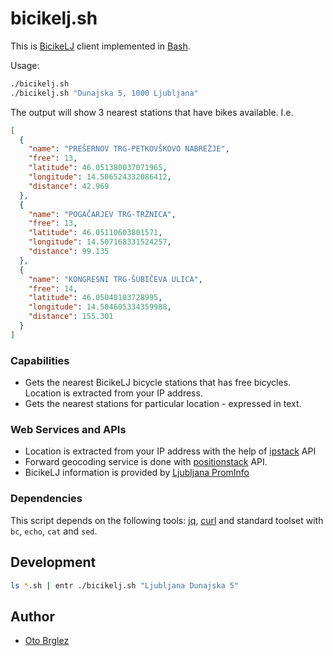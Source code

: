 # bicikelj.sh

This is [BicikeLJ][BicikeLJ] client implemented in [Bash].

Usage:

```bash
./bicikelj.sh
./bicikelj.sh "Dunajska 5, 1000 Ljubljana"
```

The output will show 3 nearest stations that have bikes available. I.e.

```json
[
  {
    "name": "PREŠERNOV TRG-PETKOVŠKOVO NABREŽJE",
    "free": 13,
    "latitude": 46.051380037071965,
    "longitude": 14.506524332086412,
    "distance": 42.969
  },
  {
    "name": "POGAČARJEV TRG-TRŽNICA",
    "free": 13,
    "latitude": 46.05110603801571,
    "longitude": 14.507168331524257,
    "distance": 99.135
  },
  {
    "name": "KONGRESNI TRG-ŠUBIČEVA ULICA",
    "free": 14,
    "latitude": 46.05040103728995,
    "longitude": 14.504605334359988,
    "distance": 155.301
  }
]
```

### Capabilities

- Gets the nearest BicikeLJ bicycle stations that has free bicycles. Location is extracted from your IP address.
- Gets the nearest stations for particular location - expressed in text. 

### Web Services and APIs

- Location is extracted from your IP address with the help of [ipstack] API
- Forward geocoding service is done with [positionstack] API.
- BicikeLJ information is provided by [Ljubljana PromInfo](https://prominfo.projekti.si/web/)

### Dependencies

This script depends on the following tools: [jq], [curl]
and standard toolset with `bc`, `echo`, `cat` and `sed`.

## Development

```bash
ls *.sh | entr ./bicikelj.sh "Ljubljana Dunajska 5"
```

## Author

- [Oto Brglez](https://github.com/otobrglez)


[BicikeLJ]: https://www.bicikelj.si
[Bash]: https://www.gnu.org/software/bash/
[jq]: https://stedolan.github.io/jq/
[curl]: https://curl.se/
[ipstack]: https://ipstack.com
[positionstack]:https://positionstack.com/
